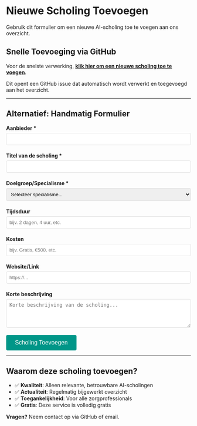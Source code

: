 # Nieuwe Scholing Toevoegen

Gebruik dit formulier om een nieuwe AI-scholing toe te voegen aan ons overzicht.

## Snelle Toevoeging via GitHub

Voor de snelste verwerking, [**klik hier om een nieuwe scholing toe te voegen**](https://github.com/Ajsvdk/Ai-Geletterdheid-FMS/issues/new?assignees=&labels=nieuwe-scholing&projects=&template=nieuwe-scholing.md&title=%5BNieuwe+Scholing%5D+).

Dit opent een GitHub issue dat automatisch wordt verwerkt en toegevoegd aan het overzicht.

---

## Alternatief: Handmatig Formulier

<form action="https://formspree.io/f/YOUR_FORM_ID" method="POST">
  <div style="margin-bottom: 20px;">
    <label for="aanbieder" style="display: block; margin-bottom: 5px; font-weight: bold;">Aanbieder *</label>
    <input type="text" id="aanbieder" name="aanbieder" required style="width: 100%; padding: 8px; border: 1px solid #ddd; border-radius: 4px;">
  </div>

  <div style="margin-bottom: 20px;">
    <label for="titel" style="display: block; margin-bottom: 5px; font-weight: bold;">Titel van de scholing *</label>
    <input type="text" id="titel" name="titel" required style="width: 100%; padding: 8px; border: 1px solid #ddd; border-radius: 4px;">
  </div>

  <div style="margin-bottom: 20px;">
    <label for="doelgroep" style="display: block; margin-bottom: 5px; font-weight: bold;">Doelgroep/Specialisme *</label>
    <select id="doelgroep" name="doelgroep" required style="width: 100%; padding: 8px; border: 1px solid #ddd; border-radius: 4px;">
      <option value="">Selecteer specialisme...</option>
      <option value="Algemeen">Algemeen (alle zorgprofessionals)</option>
      <option value="Allergologie">Allergologie</option>
      <option value="Anesthesiologie">Anesthesiologie</option>
      <option value="Cardiologie">Cardiologie</option>
      <option value="Cardiothoracale chirurgie">Cardiothoracale chirurgie</option>
      <option value="Dermatologie">Dermatologie</option>
      <option value="Gynaecologie">Gynaecologie</option>
      <option value="Heelkunde">Heelkunde</option>
      <option value="Interne geneeskunde">Interne geneeskunde</option>
      <option value="Klinische chemie">Klinische chemie</option>
      <option value="Neurologie">Neurologie</option>
      <option value="Oncologie">Oncologie</option>
      <option value="Radiologie">Radiologie</option>
      <option value="Verpleegkunde">Verpleegkunde</option>
      <option value="Overig">Overig</option>
    </select>
  </div>

  <div style="margin-bottom: 20px;">
    <label for="tijdsduur" style="display: block; margin-bottom: 5px; font-weight: bold;">Tijdsduur</label>
    <input type="text" id="tijdsduur" name="tijdsduur" placeholder="bijv. 2 dagen, 4 uur, etc." style="width: 100%; padding: 8px; border: 1px solid #ddd; border-radius: 4px;">
  </div>

  <div style="margin-bottom: 20px;">
    <label for="kosten" style="display: block; margin-bottom: 5px; font-weight: bold;">Kosten</label>
    <input type="text" id="kosten" name="kosten" placeholder="bijv. Gratis, €500, etc." style="width: 100%; padding: 8px; border: 1px solid #ddd; border-radius: 4px;">
  </div>

  <div style="margin-bottom: 20px;">
    <label for="website" style="display: block; margin-bottom: 5px; font-weight: bold;">Website/Link</label>
    <input type="url" id="website" name="website" placeholder="https://..." style="width: 100%; padding: 8px; border: 1px solid #ddd; border-radius: 4px;">
  </div>

  <div style="margin-bottom: 20px;">
    <label for="beschrijving" style="display: block; margin-bottom: 5px; font-weight: bold;">Korte beschrijving</label>
    <textarea id="beschrijving" name="beschrijving" rows="4" placeholder="Korte beschrijving van de scholing..." style="width: 100%; padding: 8px; border: 1px solid #ddd; border-radius: 4px;"></textarea>
  </div>

  <button type="submit" style="background-color: #009688; color: white; padding: 12px 24px; border: none; border-radius: 4px; cursor: pointer; font-size: 16px;">
    Scholing Toevoegen
  </button>
</form>

---

## Waarom deze scholing toevoegen?

- ✅ **Kwaliteit**: Alleen relevante, betrouwbare AI-scholingen
- ✅ **Actualiteit**: Regelmatig bijgewerkt overzicht  
- ✅ **Toegankelijkheid**: Voor alle zorgprofessionals
- ✅ **Gratis**: Deze service is volledig gratis

**Vragen?** Neem contact op via GitHub of email.
